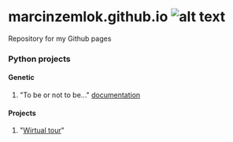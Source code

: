 # marcinzemlok.github.io ![alt text](https://avatars3.githubusercontent.com/u/36981989?s=400&u=b542d16447b5532e2588166fd04e03bb31aee798&v=4)

Repository for my Github pages

### Python projects
#### Genetic
1. "To be or not to be..." [documentation](https://marcinzemlok.github.io/Python/genetic/to_be_or_not_to_be/html/)
#### Projects
1. "[Wirtual tour](https://marcinzemlok.github.io/SIiM-projekt/)"
